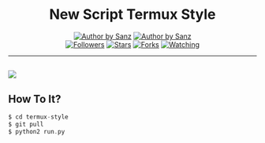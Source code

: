 <h1 align="center">
  New Script Termux Style
</h1>
<p align="center">
<a href="#"><img title="Author by Sanz" src="https://img.shields.io/badge/Coded%20By-Sanz-orange?"></a>
<a href="#"><img title="Author by Sanz" src="https://img.shields.io/badge/Code%20-python2.7-blue?"></a>
<br>
<a href="https://github.com/B4N954N2-ID/followers">
<img title="Followers" src="https://img.shields.io/github/followers/B4N954N2-ID?label=Followers&color=blue&style=flat-square"></a>
<a href="https://github.com/B4N954N2-ID/termux-style/stargazers/">
<img title="Stars" src="https://img.shields.io/github/stars/B4N954N2-ID/termux-style?label=Stars&color=red&style=flat-square"></a>
<a href="https://github.com/B4N954N2-ID/termux-style/network/members">
<img title="Forks" src="https://img.shields.io/github/forks/B4N954N2-ID/termux-style?label=Forks&color=red&style=flat-square"></a>
<a href="https://github.com/B4N954N2-ID/termux-style/watchers"><img title="Watching" src="https://img.shields.io/github/watchers/B4N954N2-ID/termux-style?label=Watchers&color=blue&style=flat-square"></a>
</br>
</p>

----------
![](https://github.com/B4N954N2-ID/termux-style/blob/master/.termux-style.png?raw=true)
----------

## How To It?
```php
$ cd termux-style
$ git pull
$ python2 run.py
```
